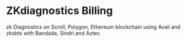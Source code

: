 # ZKdiagnostics Billing
zk Diagnostics on Scroll, Polygon, Ethereum blockchain using Avail and zksbts with Bandada, Sindri and Aztec
